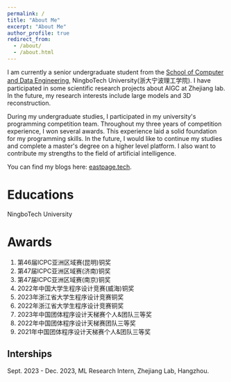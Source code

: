 ```yaml
---
permalink: /
title: "About Me"
excerpt: "About Me"
author_profile: true
redirect_from: 
  - /about/
  - /about.html
---
```

I am currently a senior undergraduate student from the [School of Computer and Data Engineering](https://sjxy.nbt.edu.cn/), NingboTech University(浙大宁波理工学院). I have participated in some scientific research projects about AIGC at Zhejiang lab. In the future, my research interests include large models and 3D reconstruction.

During my undergraduate studies, I participated in my university's programming competition team. Throughout my three years of competition experience, I won several awards. This experience laid a solid foundation for my programming skills. In the future, I would like to continue my studies and complete a master's degree on a higher level platform. I also want to contribute my strengths to the field of artificial intelligence.

You can find my blogs here: [eastpage.tech](https://eastpage.tech).

Educations
======
NingboTech University

Awards
======
1.	第46届ICPC亚洲区域赛(昆明)铜奖
2.	第47届ICPC亚洲区域赛(济南)铜奖
3.	第47届ICPC亚洲区域赛(南京)铜奖
4.	2022年中国大学生程序设计竞赛(威海)铜奖
5.	2023年浙江省大学生程序设计竞赛铜奖
6.	2022年浙江省大学生程序设计竞赛铜奖
7.	2023年中国团体程序设计天梯赛个人&团队三等奖
8.	2022年中国团体程序设计天梯赛团队三等奖
9.	2021年中国团体程序设计天梯赛个人&团队三等奖

Interships
------
Sept. 2023 - Dec. 2023, ML Research Intern, Zhejiang Lab, Hangzhou.



